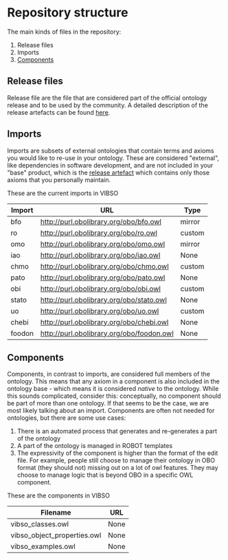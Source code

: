 # Repository structure

The main kinds of files in the repository:

1. Release files
2. Imports
3. [Components](#components)

## Release files
Release file are the file that are considered part of the official ontology release and to be used by the community. A detailed description of the release artefacts can be found [here](https://github.com/INCATools/ontology-development-kit/blob/master/docs/ReleaseArtefacts.md).

## Imports
Imports are subsets of external ontologies that contain terms and axioms you would like to re-use in your ontology. These are considered "external", like dependencies in software development, and are not included in your "base" product, which is the [release artefact](https://github.com/INCATools/ontology-development-kit/blob/master/docs/ReleaseArtefacts.md) which contains only those axioms that you personally maintain.

These are the current imports in VIBSO

| Import | URL | Type |
| ------ | --- | ---- |
| bfo | http://purl.obolibrary.org/obo/bfo.owl | mirror |
| ro | http://purl.obolibrary.org/obo/ro.owl | custom |
| omo | http://purl.obolibrary.org/obo/omo.owl | mirror |
| iao | http://purl.obolibrary.org/obo/iao.owl | None |
| chmo | http://purl.obolibrary.org/obo/chmo.owl | custom |
| pato | http://purl.obolibrary.org/obo/pato.owl | None |
| obi | http://purl.obolibrary.org/obo/obi.owl | custom |
| stato | http://purl.obolibrary.org/obo/stato.owl | None |
| uo | http://purl.obolibrary.org/obo/uo.owl | custom |
| chebi | http://purl.obolibrary.org/obo/chebi.owl | None |
| foodon | http://purl.obolibrary.org/obo/foodon.owl | None |

## Components
Components, in contrast to imports, are considered full members of the ontology. This means that any axiom in a component is also included in the ontology base - which means it is considered _native_ to the ontology. While this sounds complicated, consider this: conceptually, no component should be part of more than one ontology. If that seems to be the case, we are most likely talking about an import. Components are often not needed for ontologies, but there are some use cases:

1. There is an automated process that generates and re-generates a part of the ontology
2. A part of the ontology is managed in ROBOT templates
3. The expressivity of the component is higher than the format of the edit file. For example, people still choose to manage their ontology in OBO format (they should not) missing out on a lot of owl features. They may choose to manage logic that is beyond OBO in a specific OWL component.

These are the components in VIBSO

| Filename | URL |
| -------- | --- |
| vibso_classes.owl | None |
| vibso_object_properties.owl | None |
| vibso_examples.owl | None |
